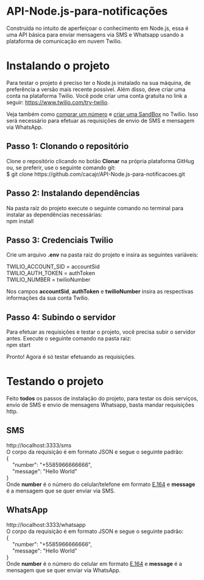 # API-Node.js-para-notificações
Construída no intuito de aperfeiçoar o conhecimento em Node.js, essa é uma API básica para enviar mensagens via SMS e Whatsapp usando a plataforma de comunicação em nuvem Twilio.

# Instalando o projeto
Para testar o projeto é preciso ter o Node.js instalado na sua máquina, de preferência a versão mais recente possível. Além disso, deve criar uma conta na plataforma Twilio. 
Você pode criar uma conta gratuita no link a seguir: https://www.twilio.com/try-twilio.

Veja também como [comprar um número](https://www.youtube.com/watch?v=f9jE5ywz8cs&t=3s) e [criar uma SandBox](https://www.youtube.com/watch?v=O2PB6o2E8aA) no Twilio. Isso será necessário para efetuar as requisições de envio de SMS e mensagem via WhatsApp.

## Passo 1: Clonando o repositório
Clone o repositório clicando no botão **Clonar** na própria plataforma GitHug ou, se preferir, use o seguinte comando git:<br />
$ git clone https:<span></span>//github.com/cacajr/API-Node.js-para-notificacoes.git

## Passo 2: Instalando dependências
Na pasta raíz do projeto execute o seguinte comando no terminal para instalar as dependências necessárias:<br />
npm install

## Passo 3: Credenciais Twilio
Crie um arquivo **.env** na pasta raiz do projeto e insira as seguintes variáveis:

TWILIO_ACCOUNT_SID = accountSid<br />
TWILIO_AUTH_TOKEN = authToken<br />
TWILIO_NUMBER = twilioNumber<br />

Nos campos **accountSid**, **authToken** e **twilioNumber** insira as respectivas informações da sua conta Twilio.

## Passo 4: Subindo o servidor
Para efetuar as requisições e testar o projeto, você precisa subir o servidor antes. Execute o seguinte comando na pasta raiz:<br />
npm start

Pronto! Agora é só testar efetuando as requisições.

# Testando o projeto
Feito **todos** os passos de instalação do projeto, para testar os dois serviços, envio de SMS e envio de mensagens Whatsapp, basta mandar requisições http.<br />

## SMS
http://localhost:3333/sms<br />
O corpo da requisição é em formato JSON e segue o seguinte padrão:<br />
{<br />
&nbsp;&nbsp;&nbsp;&nbsp;"number": "+5585966666666",<br />
&nbsp;&nbsp;&nbsp;&nbsp;"message": "Hello World"<br />
}<br />
Onde **number** é o número do celular/telefone em formato [E.164](https://www.twilio.com/docs/glossary/what-e164) e **message** é a mensagem que se quer enviar via SMS.

## WhatsApp
http://localhost:3333/whatsapp<br />
O corpo da requisição é em formato JSON e segue o seguinte padrão:<br />
{<br />
&nbsp;&nbsp;&nbsp;&nbsp;"number": "+5585966666666",<br />
&nbsp;&nbsp;&nbsp;&nbsp;"message": "Hello World"<br />
}<br />
Onde **number** é o número do celular em formato [E.164](https://www.twilio.com/docs/glossary/what-e164) e **message** é a mensagem que se quer enviar via WhatsApp.
